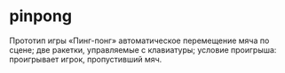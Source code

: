# pinpong
Прототип игры «Пинг-понг»
автоматическое перемещение мяча по сцене;
две ракетки, управляемые с клавиатуры;
условие проигрыша: проигрывает игрок, пропустивший мяч.
